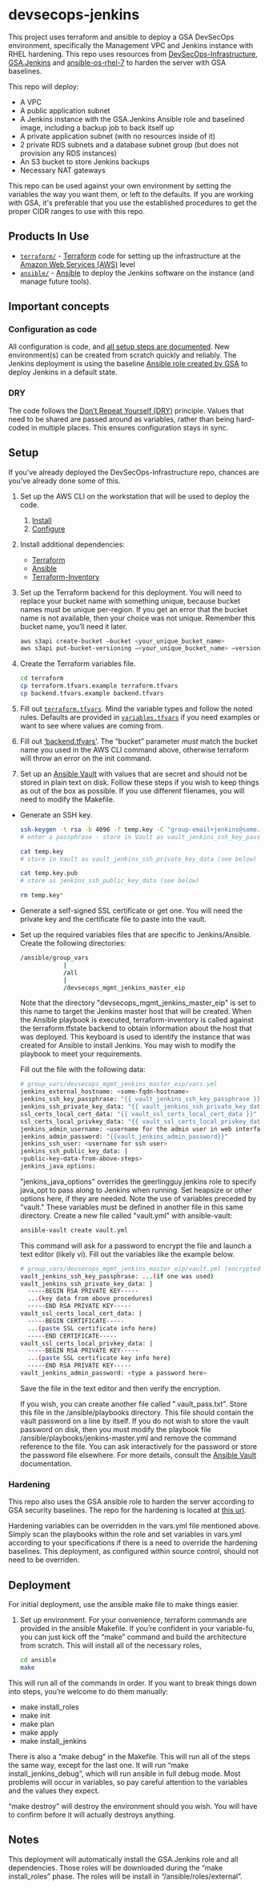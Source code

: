 # devsecops-jenkins

This project uses terraform and ansible to deploy a GSA DevSecOps environment, specifically the Management VPC and Jenkins instance with RHEL hardening. This repo uses resources from [DevSecOps-Infrastructure](https://github.com/GSA/DevSecOps-Infrastructure), [GSA.Jenkins](https://github.com/GSA/jenkins-deploy) and [ansible-os-rhel-7](https://github.com/GSA/ansible-os-rhel-7/) to harden the server with GSA baselines.

This repo will deploy:

* A VPC
* A public application subnet
* A Jenkins instance with the GSA.Jenkins Ansible role and baselined image, including a backup job to back itself up
* A private application subnet (with no resources inside of it)
* 2 private RDS subnets and a database subnet group (but does not provision any RDS instances)
* An S3 bucket to store Jenkins backups
* Necessary NAT gateways

This repo can be used against your own environment by setting the variables the way you want them, or left to the defaults. If you are working with GSA, it's preferable that you use the established procedures to get the proper CIDR ranges to use with this repo.

## Products In Use

* [`terraform/`](terraform/) - [Terraform](https://www.terraform.io/) code for setting up the infrastructure at the [Amazon Web Services (AWS)](https://aws.amazon.com/) level
* [`ansible/`](ansible/) - [Ansible](http://www.ansible.com) to deploy the Jenkins software on the instance (and manage future tools).

## Important concepts

### Configuration as code

All configuration is code, and [all setup steps are documented](#setup). New environment(s) can be created from scratch quickly and reliably. The Jenkins deployment is using the baseline [Ansible role created by GSA](https://github.com/GSA/Jenkins-deploy) to deploy Jenkins in a default state.

### DRY

The code follows the [Don’t Repeat Yourself (DRY)](https://en.wikipedia.org/wiki/Don%27t_repeat_yourself) principle. Values that need to be shared are passed around as variables, rather than being hard-coded in multiple places. This ensures configuration stays in sync.

## Setup

If you’ve already deployed the DevSecOps-Infrastructure repo, chances are you’ve already done some of this.

1. Set up the AWS CLI on the workstation that will be used to deploy the code.
    1. [Install](https://docs.aws.amazon.com/cli/latest/userguide/installing.html)
    1. [Configure](https://docs.aws.amazon.com/cli/latest/userguide/cli-chap-getting-started.html)
1. Install additional dependencies:
    * [Terraform](https://www.terraform.io/)
    * [Ansible](http://www.ansible.com/)
    * [Terraform-Inventory](https://github.com/adammck/terraform-inventory)

1. Set up the Terraform backend for this deployment. You will need to replace your bucket name with something unique, because bucket names must be unique per-region. If you get an error that the bucket name is not available, then your choice was not unique. Remember this bucket name, you’ll need it later.

    ```sh
    aws s3api create-bucket —bucket <your_unique_bucket_name>
    aws s3api put-bucket-versioning —<your_unique_bucket_name> —versioning-configuration Status=Enabled
    ```

1. Create the Terraform variables file.

    ```sh
    cd terraform
    cp terraform.tfvars.example terraform.tfvars
    cp backend.tfvars.example backend.tfvars
    ```

1. Fill out [`terraform.tfvars`](terraform/terraform.tfvars.example). Mind the variable types and follow the noted rules. Defaults are provided in [`variables.tfvars`](Terraform/variables.tfvars) if you need examples or want to see where values are coming from.

1. Fill out [‘backend.tfvars’](terraform/backend.tfvars.example). The “bucket” parameter *must* match the bucket name you used in the AWS CLI command above, otherwise terraform will throw an error on the init command.

1. Set up an [Ansible Vault](https://docs.ansible.com/ansible/playbooks_vault.html) with values that are secret and should not be stored in plain text on disk. Follow these steps if you wish to keep things as out of the box as possible. If you use different filenames, you will need to modify the Makefile.

* Generate an SSH key.

    ```sh
    ssh-keygen -t rsa -b 4096 -f temp.key -C "group-email+jenkins@some.gov"
    # enter a passphrase - store in Vault as vault_jenkins_ssh_key_passphrase (see below)

    cat temp.key
    # store in Vault as vault_jenkins_ssh_private_key_data (see below)

    cat temp.key.pub
    # store as jenkins_ssh_public_key_data (see below)

    rm temp.key*
    ```

* Generate a self-signed SSL certificate or get one. You will need the private key and the certificate file to paste into the vault.

* Set up the required variables files that are specific to Jenkins/Ansible. Create the following directories:

    ````sh
    /ansible/group_vars
                |
                /all
                |
                /devsecops_mgmt_jenkins_master_eip
    ````

    Note that the directory "devsecops_mgmt_jenkins_master_eip" is set to this name to target the Jenkins master host that will be created. When the Ansible playbook is executed, terraform-inventory is called against the terraform.tfstate backend to obtain information about the host that was deployed. This keyboard is used to identify the instance that was created for Ansible to install Jenkins. You may wish to modify the playbook to meet your requirements.

    Fill out the file with the following data:

    ````sh
    # group_vars/devsecops_mgmt_jenkins_master_eip/vars.yml
    jenkins_external_hostname: <some-fqdn-hostname>
    jenkins_ssh_key_passphrase: "{{ vault_jenkins_ssh_key_passphrase }}"
    jenkins_ssh_private_key_data: "{{ vault_jenkins_ssh_private_key_data }}"
    ssl_certs_local_cert_data: "{{ vault_ssl_certs_local_cert_data }}"
    ssl_certs_local_privkey_data: "{{ vault_ssl_certs_local_privkey_data }}"
    jenkins_admin_username: <username for the admin user in web interface>
    jenkins_admin_password: "{{vault_jenkins_admin_password}}"
    jenkins_ssh_user: <username for ssh user>
    jenkins_ssh_public_key_data: |
    <public-key-data-from-above-steps>
    jenkins_java_options:
    ````

    "jenkins_java_options" overrides the geerlingguy.jenkins role to specify java_opt to pass along to Jenkins when running. Set heapsize or other options here, if they are needed. Note the use of variables preceded by "vault." These variables must be defined in another file in this same directory. Create a new file called "vault.yml" with ansible-vault:

    ````sh
    ansible-vault create vault.yml
    ````

    This command will ask for a password to encrypt the file and launch a text editor (likely vi). Fill out the variables like the example below.

    ````sh
    # group_vars/devsecops_mgmt_jenkins_master_eip/vault.yml (encrypted)
    vault_jenkins_ssh_key_passphrase: ...(if one was used)
    vault_jenkins_ssh_private_key_data: |
      -----BEGIN RSA PRIVATE KEY-----
      ...(key data from above procedures)
      -----END RSA PRIVATE KEY-----
    vault_ssl_certs_local_cert_data: |
      -----BEGIN CERTIFICATE-----
      ...(paste SSL certificate info here)
      -----END CERTIFICATE-----
    vault_ssl_certs_local_privkey_data: |
      -----BEGIN RSA PRIVATE KEY-----
      ...(paste SSL certificate key info here)
      -----END RSA PRIVATE KEY-----
    vault_jenkins_admin_password: <type a password here>
    ````

    Save the file in the text editor and then verify the encryption.

    If you wish, you can create another file called ".vault_pass.txt". Store this file in the /ansible/playbooks directory. This file should contain the vault password on a line by itself. If you do not wish to store the vault password on disk, then you must modify the playbook file /ansible/playbooks/jenkins-master.yml and remove the command reference to the file. You can ask interactively for the password or store the password file elsewhere. For more details, consult the [Ansible Vault](https://docs.ansible.com/ansible/playbooks_vault.html) documentation.

### Hardening

This repo also uses the GSA ansible role to harden the server according to GSA security baselines. The repo for the hardening is located at [this url](https://github.com/GSA/ansible-os-rhel-7/).

Hardening variables can be overridden in the vars.yml file mentioned above. Simply scan the playbooks within the role and set variables in vars.yml according to your specifications if there is a need to override the hardening baselines. This deployment, as configured within source control, should not need to be overriden.

## Deployment

For initial deployment, use the ansible make file to make things easier.

1. Set up environment. For your convenience, terraform commands are provided in the ansible Makefile. If you’re confident in your variable-fu, you can just kick off the “make” command and build the architecture from scratch. This will install all of the necessary roles,

    ```sh
    cd ansible
    make
    ```
This will run all of the commands in order. If you want to break things down into steps, you’re welcome to do them manually:

* make install_roles
* make init
* make plan
* make apply
* make install_jenkins

There is also a “make debug” in the Makefile. This will run all of the steps the same way, except for the last one. It will run “make install_jenkins_debug”, which will run ansible in full debug mode. Most problems will occur in variables, so pay careful attention to the variables and the values they expect.

“make destroy” will destroy the environment should you wish. You will have to confirm before it will actually destroys anything.

## Notes

This deployment will automatically install the GSA.Jenkins role and all dependencies. Those roles will be downloaded during the “make install_roles” phase. The roles will be install in “/ansible/roles/external”.